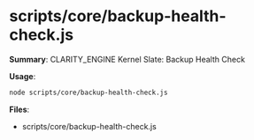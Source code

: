 # scripts/core/backup-health-check.js

**Summary**: CLARITY_ENGINE Kernel Slate: Backup Health Check

**Usage**:

```bash
node scripts/core/backup-health-check.js
```

**Files**:
- scripts/core/backup-health-check.js
